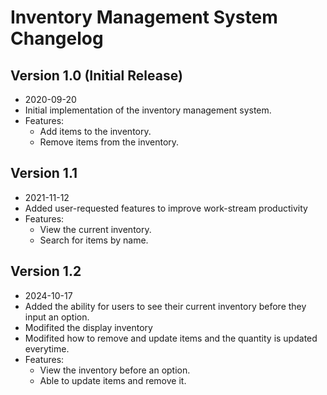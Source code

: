 # Inventory Management System Changelog

## Version 1.0 (Initial Release)
- 2020-09-20
- Initial implementation of the inventory management system.
- Features:
  - Add items to the inventory.
  - Remove items from the inventory.

## Version 1.1
- 2021-11-12
- Added user-requested features to improve work-stream productivity
- Features:
  - View the current inventory.
  - Search for items by name.


## Version 1.2 
- 2024-10-17
- Added the ability for users to see their current inventory before they input an option.
- Modifited the display inventory
- Modifited how to remove and update items and the quantity is updated everytime. 
- Features: 
  - View the inventory before an option. 
  - Able to update items and remove it. 